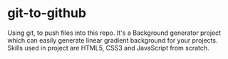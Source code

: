 # git-to-github
Using git, to push files into this repo.
It's a Background generator project which can easily generate linear gradient background for your projects.
Skills used in project are HTML5, CSS3 and JavaScript from scratch.
